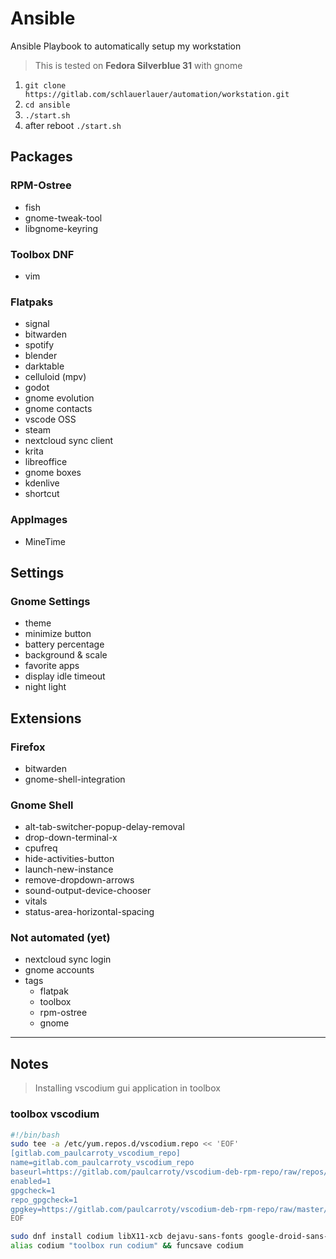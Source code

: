 # Ansible

Ansible Playbook to automatically setup my workstation

> This is tested on __Fedora Silverblue 31__ with gnome

1. `git clone https://gitlab.com/schlauerlauer/automation/workstation.git`
2. `cd ansible`
3. `./start.sh`
4. after reboot `./start.sh`

## Packages

### RPM-Ostree

- fish
- gnome-tweak-tool
- libgnome-keyring

### Toolbox DNF

- vim

### Flatpaks

- signal
- bitwarden
- spotify
- blender
- darktable
- celluloid (mpv)
- godot
- gnome evolution
- gnome contacts
- vscode OSS
- steam
- nextcloud sync client
- krita
- libreoffice
- gnome boxes
- kdenlive
- shortcut

### AppImages

- MineTime

## Settings

### Gnome Settings

- theme
- minimize button
- battery percentage
- background & scale
- favorite apps
- display idle timeout
- night light

## Extensions

### Firefox

- bitwarden
- gnome-shell-integration

### Gnome Shell

- alt-tab-switcher-popup-delay-removal
- drop-down-terminal-x
- cpufreq
- hide-activities-button
- launch-new-instance
- remove-dropdown-arrows
- sound-output-device-chooser
- vitals
- status-area-horizontal-spacing

### Not automated (yet)

- nextcloud sync login
- gnome accounts
- tags
  - flatpak
  - toolbox
  - rpm-ostree
  - gnome

---

## Notes

> Installing vscodium gui application in toolbox

### toolbox vscodium

```bash
#!/bin/bash
sudo tee -a /etc/yum.repos.d/vscodium.repo << 'EOF'
[gitlab.com_paulcarroty_vscodium_repo]
name=gitlab.com_paulcarroty_vscodium_repo
baseurl=https://gitlab.com/paulcarroty/vscodium-deb-rpm-repo/raw/repos/rpms/
enabled=1
gpgcheck=1
repo_gpgcheck=1
gpgkey=https://gitlab.com/paulcarroty/vscodium-deb-rpm-repo/raw/master/pub.gpg
EOF
```

```bash
sudo dnf install codium libX11-xcb dejavu-sans-fonts google-droid-sans-fonts
alias codium "toolbox run codium" && funcsave codium
```
